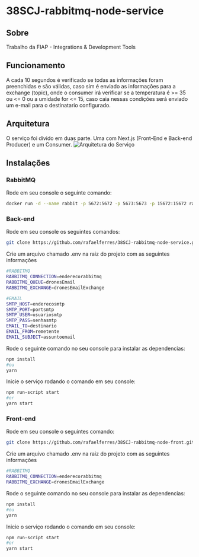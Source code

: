 # 38SCJ-rabbitmq-node-service

## Sobre
Trabalho da FIAP - Integrations & Development Tools

## Funcionamento
A cada 10 segundos é verificado se todas as informações foram preenchidas e são válidas, caso sim é enviado as informações para a exchange (topic), onde o consumer irá verificar se a temperatura é >= 35 ou <= 0 ou a umidade for <= 15, caso caia nessas condições será enviado um e-mail para o destinatario configurado.

## Arquitetura
O serviço foi divido em duas parte. Uma com Next.js (Front-End e Back-end Producer) e um Consumer.
![Arquitetura do Serviço](https://i.imgur.com/AmZ2ESs.jpg)


## Instalações
### RabbitMQ
Rode em seu console o seguinte comando:
```bash 
docker run -d --name rabbit -p 5672:5672 -p 5673:5673 -p 15672:15672 rabbitmq:3-management
```
### Back-end
Rode em seu console os seguintes comandos:
```bash
git clone https://github.com/rafaelferres/38SCJ-rabbitmq-node-service.git
```
Crie um arquivo chamado .env na raiz do projeto com as seguintes informações
```bash
#RABBITMQ
RABBITMQ_CONNECTION=enderecorabbitmq
RABBITMQ_QUEUE=dronesEmail
RABBITMQ_EXCHANGE=dronesEmailExchange

#EMAIL
SMTP_HOST=enderecosmtp
SMTP_PORT=portsmtp
SMTP_USER=usuariosmtp
SMTP_PASS=senhasmtp
EMAIL_TO=destinario
EMAIL_FROM=remetente
EMAIL_SUBJECT=assuntoemail
```
Rode o seguinte comando no seu console para instalar as dependencias:
```bash
npm install
#ou
yarn
```
Inicie o serviço rodando o comando em seu console:
```bash
npm run-script start
#or
yarn start
```

### Front-end
Rode em seu console o seguintes comando:
```bash
git clone https://github.com/rafaelferres/38SCJ-rabbitmq-node-front.git
```

Crie um arquivo chamado .env na raiz do projeto com as seguintes informações
```bash
#RABBITMQ
RABBITMQ_CONNECTION=enderecorabbitmq
RABBITMQ_EXCHANGE=dronesEmailExchange
```

Rode o seguinte comando no seu console para instalar as dependencias:
```bash
npm install
#ou
yarn
```

Inicie o serviço rodando o comando em seu console:
```bash
npm run-script start
#or
yarn start
```